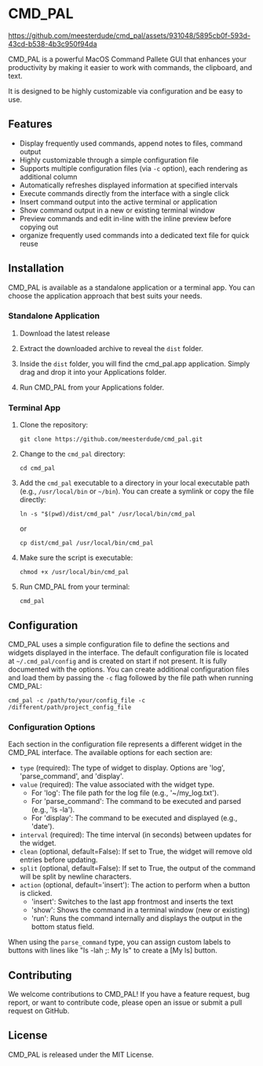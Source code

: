 # CMD_PAL

https://github.com/meesterdude/cmd_pal/assets/931048/5895cb0f-593d-43cd-b538-4b3c950f94da

CMD_PAL is a powerful MacOS Command Pallete GUI that enhances your productivity by making it easier to work with commands, the clipboard, and text.

It is designed to be highly customizable via configuration and be easy to use.


## Features

- Display frequently used commands, append notes to files, command output
- Highly customizable through a simple configuration file
- Supports multiple configuration files (via `-c` option), each rendering as additional column 
- Automatically refreshes displayed information at specified intervals
- Execute commands directly from the interface with a single click
- Insert command output into the active terminal or application
- Show command output in a new or existing terminal window
- Preview commands and edit in-line with the inline preview before copying out
- organize frequently used commands into a dedicated text file for quick reuse

## Installation

CMD_PAL is available as a standalone application or a terminal app. You can choose the application approach that best suits your needs.

### Standalone Application

1. Download the latest release

2. Extract the downloaded archive to reveal the `dist` folder.

3. Inside the `dist` folder, you will find the cmd_pal.app application. Simply drag and drop it into your Applications folder.

4. Run CMD_PAL from your Applications folder.

### Terminal App

1. Clone the repository:

   ```
   git clone https://github.com/meesterdude/cmd_pal.git
   ```

2. Change to the `cmd_pal` directory:

   ```
   cd cmd_pal
   ```


4. Add the `cmd_pal` executable to a directory in your local executable path (e.g., `/usr/local/bin` or `~/bin`). You can create a symlink or copy the file directly:

   ```
   ln -s "$(pwd)/dist/cmd_pal" /usr/local/bin/cmd_pal
   ```

   or

   ```
   cp dist/cmd_pal /usr/local/bin/cmd_pal
   ```

5. Make sure the script is executable:

   ```
   chmod +x /usr/local/bin/cmd_pal
   ```

6. Run CMD_PAL from your terminal:

   ```
   cmd_pal
   ```

## Configuration

CMD_PAL uses a simple configuration file to define the sections and widgets displayed in the interface. The default configuration file is located at 
`~/.cmd_pal/config` and is created on start if not present. It is fully documented with the options.  You can create additional configuration files and load them by passing the `-c` flag followed by the file path when running CMD_PAL:

```
cmd_pal -c /path/to/your/config_file -c /different/path/project_config_file
```

### Configuration Options

Each section in the configuration file represents a different widget in the CMD_PAL interface. The available options for each section are:

- `type` (required): The type of widget to display. Options are 'log', 'parse_command', and 'display'.
- `value` (required): The value associated with the widget type.
  - For 'log': The file path for the log file (e.g., '~/my_log.txt').
  - For 'parse_command': The command to be executed and parsed (e.g., 'ls -la').
  - For 'display': The command to be executed and displayed (e.g., 'date').
- `interval` (required): The time interval (in seconds) between updates for the widget.
- `clean` (optional, default=False): If set to True, the widget will remove old entries before updating.
- `split` (optional, default=False): If set to True, the output of the command will be split by newline characters.
- `action` (optional, default='insert'): The action to perform when a button is clicked.
  - 'insert': Switches to the last app frontmost and inserts the text
  - 'show': Shows the command in a terminal window (new or existing)
  - 'run': Runs the command internally and displays the output in the bottom status field.

When using the `parse_command` type, you can assign custom labels to buttons with lines like "ls -lah ;: My ls" to create a [My ls] button.

## Contributing

We welcome contributions to CMD_PAL! If you have a feature request, bug report, or want to contribute code, please open an issue or submit a pull request on 
GitHub.

## License

CMD_PAL is released under the MIT License. 
